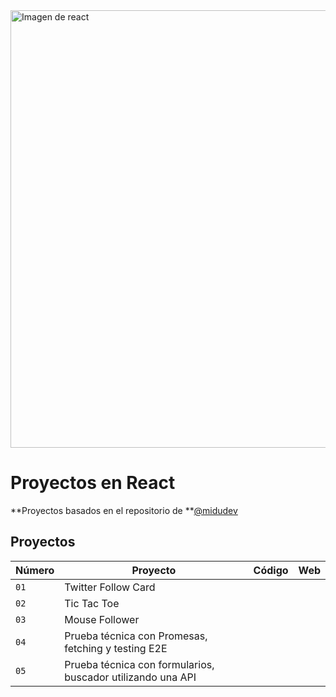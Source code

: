 <img alt="Imagen de react" src="https://i.ibb.co/VwwLVBN/1686558798328-Best-Practices-for-handling-exceptions-in-React.png" width="700" />

# Proyectos en React

**Proyectos basados en el repositorio de **[@midudev](https://github.com/midudev/aprendiendo-react/)

## Proyectos
| Número | Proyecto | Código | Web |
| --- | --- | --- | --- |
| `01` | Twitter Follow Card |
| `02` | Tic Tac Toe | 
| `03` | Mouse Follower | 
| `04` | Prueba técnica con Promesas, fetching y testing E2E | 
| `05` | Prueba técnica con formularios, buscador utilizando una API | 
